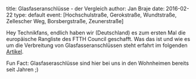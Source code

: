 title: Glasfaseranschlüsse - der Vergleich
author: Jan Braje
date: 2016-02-22
type: default
event: [Hochschulstraße, Gerokstraße, Wundtstraße, Zellescher Weg, Borsbergstraße, Zeunerstraße]

Hey Technikfans,
endlich haben wir (Deutschland) es zum ersten Mal die europäische Rangliste des FTTH Council geschafft. Was das ist und wie es um die Verbreitung von Glasfasseranschlüssen steht erfahrt im folgenden [Artikel](http://www.heise.de/newsticker/meldung/Glasfaser-Verbreitung-Deutschland-schafft-die-1-Prozent-Huerde-3110949.html).

Fun Fact: Glasfaseraschlüsse sind hier bei uns in den Wohnheimen bereits seit Jahren ;)
